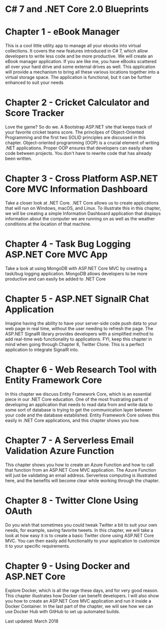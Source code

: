 # C# 7 and .NET Core 2.0 Blueprints

# Chapter 1 - eBook Manager
This is a cool little utility app to manage all your ebooks into virtual collections. It covers the new features introduced in C# 7,
which allow developers to write less code and be more productive. We will create an eBook manager application. If you are like me, you have eBooks scattered all over your hard drive and some external drives as well. This application will provide a mechanism to bring all
these various locations together into a virtual storage space. The application is functional, but it can be further enhanced to suit your needs

# Chapter 2 - Cricket Calculator and Score Tracker
Love the game? So do we. A Bootstrap ASP.NET site that keeps track of your favorite cricket teams score. The princilpes of Object-Oriented Programming and the first two SOLID principles are discussed in this chapter. Object-oriented programming (OOP) is a crucial element of writing .NET applications. Proper OOP ensures that developers can easily share code between projects. You don't have to rewrite code that has already been written. 

# Chapter 3 - Cross Platform ASP.NET Core MVC Information Dashboard
Take a closer look at .NET Core. .NET Core allows us to create applications that will run on Windows, macOS, and Linux. To illustrate this in this chapter, we will be creating a simple Information Dashboard application that displays information about the computer we are running on as well as the weather conditions at the location of that machine.

# Chapter 4 - Task Bug Logging ASP.NET Core MVC App
Take a look at using MongoDB with ASP.NET Core MVC by creating a task/bug logging application. MongoDB allows developers to be more productive and can easily be added to .NET Core

# Chapter 5 - ASP.NET SignalR Chat Application
Imagine having the ability to have your server-side code push data to your web page in real time, without the user needing to refresh the page. The ASP.NET SignalR library provides developers with a simplified method to add real-time web functionality to applications. FYI, keep this chapter in mind when going through Chapter 8, Twitter Clone. This is a perfect application to integrate SignalR into.

# Chapter 6 - Web Research Tool with Entity Framework Core
In this chapter we discuss Entity Framework Core, which is an essential piece in our .NET Core education. One of the most frustrating parts of developing an application that needs to read data from and write data to some sort of database is trying to get the communication layer between your code and the database established. Entity Framework Core solves this easily in .NET Core applications, and this chapter shows you how.

# Chapter 7 - A Serverless Email Validation Azure Function
This chapter shows you how to create an Azure Function and how to call that function from an ASP.NET Core MVC application. The Azure
Function will just be validating an email address. Serverless computing is illustrated here, and the benefits will become clear while working through the chapter.

# Chapter 8 - Twitter Clone Using OAuth
Do you wish that sometimes you could tweak Twitter a bit to suit your own needs, for example, saving favorite tweets. In this chapter, we
will take a look at how easy it is to create a basic Twitter clone using ASP.NET Core MVC. You can then easily add functionality to your application to customize it to your specific requirements.

# Chapter 9 - Using Docker and ASP.NET Core
Explore Docker, which is all the rage these days, and for very good reason. This chapter illustrates how Docker can benefit developers.
I will also show you how to create an ASP.NET Core MVC application and run it inside a Docker Container. In the last part of the chapter, we will see how we can use Docker Hub with GitHub to set up automated builds.

Last updated: March 2018
